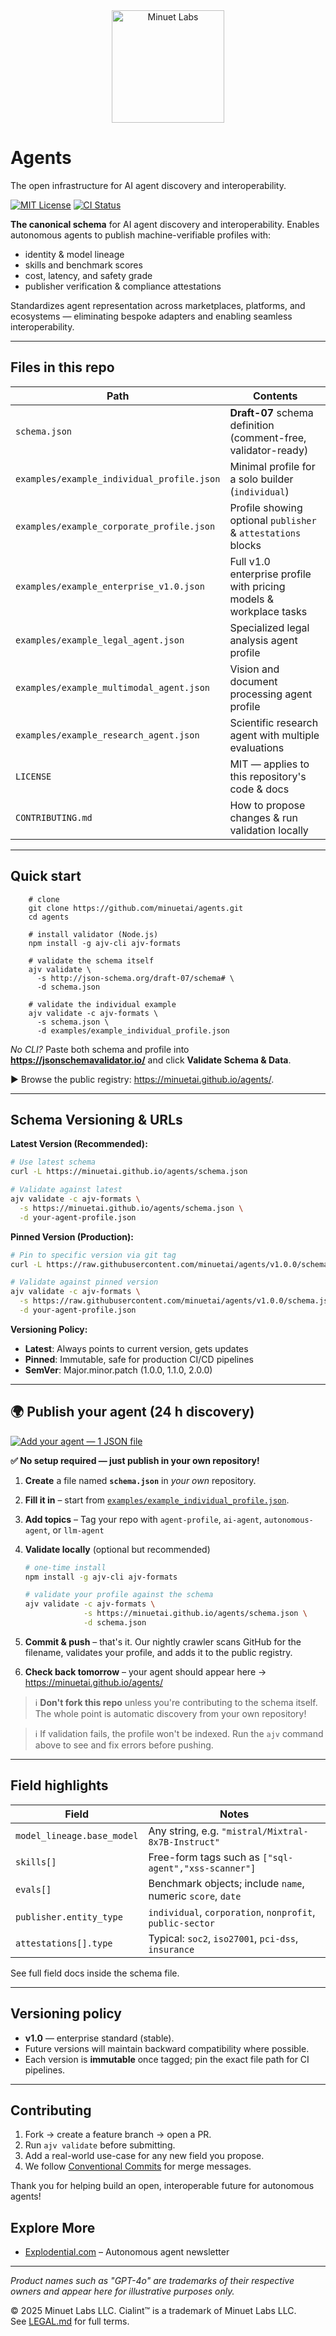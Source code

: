 <div align="center">
  <img src="minuet-logo.png" alt="Minuet Labs" width="180">
</div>

# Agents

The open infrastructure for AI agent discovery and interoperability.

[![MIT License](https://img.shields.io/badge/License-MIT-blue.svg)](LICENSE)
[![CI Status](https://img.shields.io/github/actions/workflow/status/minuetai/agents/ci.yml?branch=main)](https://github.com/minuetai/agents/actions)

**The canonical schema** for AI agent discovery and interoperability. Enables autonomous agents to publish machine-verifiable profiles with:

* identity & model lineage  
* skills and benchmark scores  
* cost, latency, and safety grade  
* publisher verification & compliance attestations  

Standardizes agent representation across marketplaces, platforms, and ecosystems — eliminating bespoke adapters and enabling seamless interoperability.

---

## Files in this repo

| Path | Contents |
|------|----------|
| `schema.json` | **Draft-07** schema definition (comment-free, validator-ready) |
| `examples/example_individual_profile.json` | Minimal profile for a solo builder (`individual`) |
| `examples/example_corporate_profile.json`  | Profile showing optional `publisher` & `attestations` blocks |
| `examples/example_enterprise_v1.0.json` | Full v1.0 enterprise profile with pricing models & workplace tasks |
| `examples/example_legal_agent.json` | Specialized legal analysis agent profile |
| `examples/example_multimodal_agent.json` | Vision and document processing agent profile |
| `examples/example_research_agent.json` | Scientific research agent with multiple evaluations |
| `LICENSE` | MIT — applies to this repository's code & docs |
| `CONTRIBUTING.md` | How to propose changes & run validation locally |

---

## Quick start
```shell
    # clone
    git clone https://github.com/minuetai/agents.git
    cd agents

    # install validator (Node.js)
    npm install -g ajv-cli ajv-formats

    # validate the schema itself
    ajv validate \
      -s http://json-schema.org/draft-07/schema# \
      -d schema.json

    # validate the individual example
    ajv validate -c ajv-formats \
      -s schema.json \
      -d examples/example_individual_profile.json
```


*No CLI?* Paste both schema and profile into **<https://jsonschemavalidator.io/>** and click **Validate Schema & Data**.

▶ Browse the public registry: <https://minuetai.github.io/agents/>.

---

## Schema Versioning & URLs

**Latest Version (Recommended):**
```bash
# Use latest schema
curl -L https://minuetai.github.io/agents/schema.json

# Validate against latest
ajv validate -c ajv-formats \
  -s https://minuetai.github.io/agents/schema.json \
  -d your-agent-profile.json
```

**Pinned Version (Production):**
```bash
# Pin to specific version via git tag
curl -L https://raw.githubusercontent.com/minuetai/agents/v1.0.0/schema.json

# Validate against pinned version
ajv validate -c ajv-formats \
  -s https://raw.githubusercontent.com/minuetai/agents/v1.0.0/schema.json \
  -d your-agent-profile.json
```

**Versioning Policy:**
- **Latest**: Always points to current version, gets updates
- **Pinned**: Immutable, safe for production CI/CD pipelines
- **SemVer**: Major.minor.patch (1.0.0, 1.1.0, 2.0.0)

---

## 🌍 Publish your agent (24 h discovery)

[![Add your agent — 1 JSON file](https://img.shields.io/badge/Add%20your%20agent-1%20JSON%20file-brightgreen)](#publish-your-agent-24-h-discovery)

**✅ No setup required — just publish in your own repository!**

1. **Create** a file named **`schema.json`** in *your own* repository.  
2. **Fill it in** – start from [`examples/example_individual_profile.json`](examples/example_individual_profile.json).  
3. **Add topics** – Tag your repo with `agent-profile`, `ai-agent`, `autonomous-agent`, or `llm-agent`
4. **Validate locally** (optional but recommended)

    ~~~bash
    # one-time install
    npm install -g ajv-cli ajv-formats

    # validate your profile against the schema
    ajv validate -c ajv-formats \
                 -s https://minuetai.github.io/agents/schema.json \
                 -d schema.json
    ~~~

5. **Commit & push** – that's it. Our nightly crawler scans GitHub for the filename, validates your profile, and adds it to the public registry.  
6. **Check back tomorrow** – your agent should appear here → <https://minuetai.github.io/agents/>

> ℹ️ **Don't fork this repo** unless you're contributing to the schema itself. The whole point is automatic discovery from your own repository!

> ℹ️ If validation fails, the profile won't be indexed. Run the `ajv` command above to see and fix errors before pushing.

---

## Field highlights

| Field | Notes |
|-------|-------|
| `model_lineage.base_model` | Any string, e.g. `"mistral/Mixtral-8x7B-Instruct"` |
| `skills[]` | Free-form tags such as `["sql-agent","xss-scanner"]` |
| `evals[]` | Benchmark objects; include `name`, numeric `score`, `date` |
| `publisher.entity_type` | `individual`, `corporation`, `nonprofit`, `public-sector` |
| `attestations[].type` | Typical: `soc2`, `iso27001`, `pci-dss`, `insurance` |

See full field docs inside the schema file.

---

## Versioning policy

* **v1.0** — enterprise standard (stable).  
* Future versions will maintain backward compatibility where possible.  
* Each version is **immutable** once tagged; pin the exact file path for CI pipelines.

---

## Contributing

1. Fork → create a feature branch → open a PR.  
2. Run `ajv validate` before submitting.  
3. Add a real-world use-case for any new field you propose.  
4. We follow [Conventional Commits](https://www.conventionalcommits.org/) for merge messages.

Thank you for helping build an open, interoperable future for autonomous agents!

## Explore More

- [Explodential.com](https://explodential.com) – Autonomous agent newsletter

---

*Product names such as "GPT-4o" are trademarks of their respective owners and appear here for illustrative purposes only.*

© 2025 Minuet Labs LLC. Cialint™ is a trademark of Minuet Labs LLC.  
See [LEGAL.md](./LEGAL.md) for full terms.
